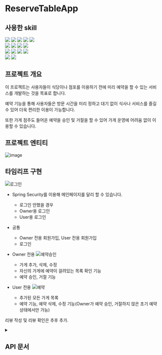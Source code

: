# ReserveTableApp

## 사용한 skill
<div align=left> 
  <img src="https://img.shields.io/badge/Windows-0078D6?style=for-the-badge&logo=windows&logoColor=white">
  <img src="https://img.shields.io/badge/IntelliJ_IDEA-000000?style=for-the-badge&logo=intellij-idea&logoColor=white">
  <img src="https://img.shields.io/badge/java-007396?style=for-the-badge&logo=java&logoColor=white">
  <img src="https://img.shields.io/badge/JDK-Oracle_Open_JDK-007396?style=for-the-badge&logo=mariaDB&logoColor=white"> 
  <img src="https://img.shields.io/badge/gradle-02303A?style=for-the-badge&logo=gradle&logoColor=white">
  </br>
  <img src="https://img.shields.io/badge/spring-6DB33F?style=for-the-badge&logo=spring&logoColor=white"> 
  <img src="https://img.shields.io/badge/Spring_Boot-6DB33F?style=for-the-badge&logo=spring&logoColor=white">
  <img src="https://img.shields.io/badge/Spring_Security-6DB33F?style=for-the-badge&logo=spring-security&logoColor=white">
  <img src="https://img.shields.io/badge/Spring_Data_JPA-6DB33?style=for-the-badge&logo=mariaDB&logoColor=white"> 
  </br>  
  <img src="https://img.shields.io/badge/mariaDB-003545?style=for-the-badge&logo=mariaDB&logoColor=white">
  <img src="https://img.shields.io/badge/Json_Web_Tokens-000000?style=for-the-badge&logo=json-web-tokens&logoColor=white"> 
  <img src="https://img.shields.io/badge/Lombok-BC4520?style=for-the-badge&logo=lombok&logoColor=white"> 
  <img src="https://img.shields.io/badge/html5-E34F26?style=for-the-badge&logo=html5&logoColor=white">
  </br>
  <img src="https://img.shields.io/badge/github-181717?style=for-the-badge&logo=github&logoColor=white">
  <img src="https://img.shields.io/badge/git-F05032?style=for-the-badge&logo=git&logoColor=white">
</div>

## 프로젝트 개요
이 프로젝트는 사용자들이 식당이나 점포를 이용하기 전에 미리 예약을 할 수 있는 서비스를 개발하는 것을 목표로 합니다. 

예약 기능을 통해 사용자들은 방문 시간을 미리 정하고 대기 없이 식사나 서비스를 즐길 수 있어 더욱 편리한 이용이 가능합니다.

또한 가게 점주도 들어온 예약을 승인 및 거절을 할 수 있어 가게 운영에 어려움 없이 이용할 수 있습니다.

## 프로젝트 엔티티
![image](https://github.com/HanSeulChung/ReserveTableApp/assets/94779505/cb82aa17-c7a8-4dc3-ba8b-ab294ba78ba5)

## 타임리프 구현

![로그인](https://github.com/HanSeulChung/ReserveTableApp/assets/94779505/846f92fd-746b-493e-b8da-ce1b89a7a3d7)
* Spring Security를 이용해 메인페이지를 달리 할 수 있습니다.
  * 로그인 안했을 경우
  * Owner용 로그인
  * User용 로그인  

* 공통
  * Owner 전용 회원가입, User 전용 회원가입
  * 로그인

* Owner 전용
![예약승인](https://github.com/HanSeulChung/ReserveTableApp/assets/94779505/f7c9eb49-0b11-4bfd-84af-c739be62635f)
  * 가게 추가, 삭제, 수정
  * 자신의 가게에 예약이 걸려있는 목록 확인 기능
  * 예약 승인, 거절 기능
    
* User 전용
![예약](https://github.com/HanSeulChung/ReserveTableApp/assets/94779505/5dc3535b-bd99-484b-bfa4-7e60e60c0ebd)
  * 추가된 모든 가게 목록
  * 예약 기능, 예약 삭제, 수정 기능(Owner가 예약 승인, 거절하지 않은 초기 예약 상태에서만 가능)


리뷰 작성 및 리뷰 확인은 추후 추가.

<details>
<summary><h2>API 문서</h2></summary>
  <div markdown=1>
    
이 프로젝트는 타임리프 구현 전에 다음과 같은 API 엔드포인트를 제공 했으며 이를 기반으로 간단한 타임리프 View를 추가하였습니다.


### 공통 인증
* 회원가입
  + 가입시 아이디와 이메일은 같은 경우 가입이 불가능 함
  + 비밀번호는 암호화된 상태로 database에 저장됩니다.
* 로그인
  + 로그인후 토큰 유효 시간은 1시간 입니다.
* 회원정보 수정(핸드폰 번호) > TODO
* 비밀번호 수정 > TODO

#### 점주 회원가입
POST /auth/owner/signup
* 요청 예시
```json
{
  "userId": "owner1",
  "userName": "가게주인1",
  "phone": "010-0101-1111",
  "email": "이메일@naver.com",
  "password": "비밀번호"
}
```


#### 점주 로그인
POST /auth/owner/signin
* 요청 예시
```json
{
  "userId": "owner1",
  "password": "비밀번호"
}
```

#### 사용자 회원가입
POST auth/signup
* 요청 예시
```json
{
  "userId": "user1",
  "userName": "사용자1",
  "phone": "010-0101-1111",
  "email": "user이메일@naver.com",
  "password": "비밀번호"
}
```

#### 사용자 로그인
POST auth/signin
* 요청 예시

```json
{
  "userId": "user1",
  "password": "비밀번호"
}
```

----------
### 점주 
#### 가게 등록
POST /auth/owner/register/store
* 요청 예시

```json
{
    "storeName" : "맛있는 삼겹살집",
    "phone" : "010-0000-0001",
    "addr" : "삼겹살집 주소1",
    "addrDetail" : "삼겹살집 상세 주소 1",
    "description" : "여기는 신선하고 맛있는 삼겹살을 판매하는 곳입니다."
}
```

#### 가게 수정
POST /auth/owner/update/store
* 요청 예시

```json
{
    "storeName" : "맛있는 삼겹살집",
    "phone" : "010-0000-0001",
    "addr" : "삼겹살집 주소1",
    "addrDetail" : "삼겹살집 상세 주소 수정1",
    "description" : "여기는 신선하고 맛있는 삼겹살을 판매하는 곳입니다."
}
```

#### 가게 삭제
DELETE /auth/owner/register/store

#### 가게 조회
+ 가게주인 아이디로 가게 조회 기능

GET auth/owner/read/store/?ownerId=onwer1

#### 사용자 예약 조회
/auth/owner/reservation/{ownerId}/{storeId}

GET /auth/owner/reservation/onwer1/1

#### 사용자 예약 승인
POST /auth/owner/reservation/approve?reservationId=1

#### 사용자 예약 거절
POST /auth/owner/reservation/refuse?reservationId=1


#### 리뷰 조회
#### 리뷰 삭제


--------

### 사용자
#### 가게 조회
* 가게 전체 조회

  GET /store/all

* 가게 이름으로 조회
  
  GET /store/search/storename/맛있는 삼겹살집

* 가게 주소로 조회

  GET /store/search/storeaddr/삼겹살집 주소1


#### 예약 등록
POST /reserve
* 요청 예시
```json
{
    "storeId" : 1,
    "storeName" : "맛있는 삼겹살집",
    "resDt" : "2023-10-02T21:50:00",
    "people" : 2
}
```

#### 예약 수정
+ 점주가 예약을 승인하거나 거절하지 않은 경우, WAITING일 경우에만 수정 가능

  POST /update/reservation?reservationId=1
* 요청 예시
```json
{
    "storeId" : 1,
    "storeName" : "맛있는 삼겹살집",
    "resDt" : "2023-10-02T21:50:00",
    "people" : 2
}
```

#### 예약 삭제
DELETE /delete/reservation?reservationId=1

#### 예약 조회
+ Mypage에서 조회

  GET /get/myreservations

#### 키오스크에서 자신의 예약 조회
+ 승인된 예약만 조회 가능

  GET kiosk/user1?storeId=1

#### 키오스크 도착
+ 예약이 승인되었을 경우에만 가능

  POST /kiosk/arrive/?reservationId=1


#### 리뷰 등록
POST /register/review?reservationId=1
* 요청 예시 
```json
{
    "score" : 5,
    "review" : "맛있었어요."
}
```

#### 리뷰 수정
POST /update/review?reviewId=3
* 요청 예시
```json
{
    "score" : 3,
    "review" : "맛은 있었지만, 간이 너무 강했습니다."
}
```

#### 리뷰 삭제
DELETE /delete/review?reviewId=1

#### 리뷰 조회
GET /get/review?reviewId=1

#### 리뷰 전체 조회
</div>
</details>

